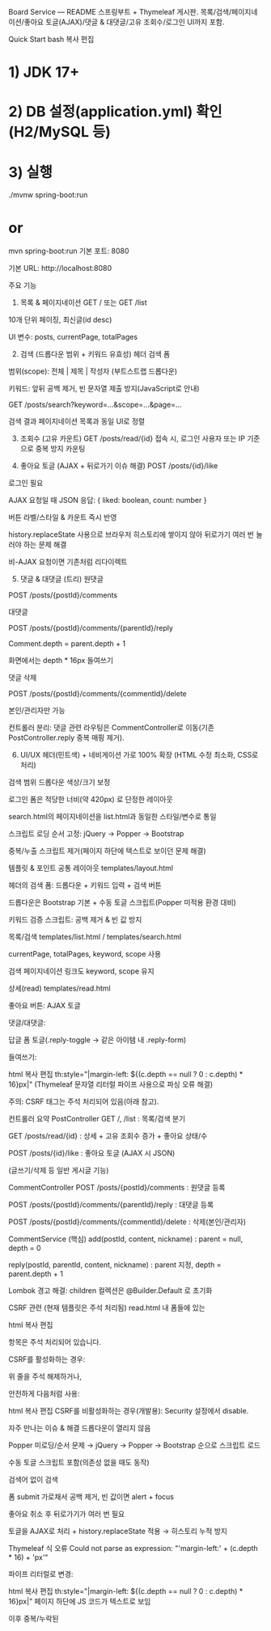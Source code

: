 Board Service — README
스프링부트 + Thymeleaf 게시판.
목록/검색/페이지네이션/좋아요 토글(AJAX)/댓글 & 대댓글/고유 조회수/로그인 UI까지 포함.

Quick Start
bash
복사
편집
# 1) JDK 17+
# 2) DB 설정(application.yml) 확인 (H2/MySQL 등)
# 3) 실행
./mvnw spring-boot:run
# or
mvn spring-boot:run
기본 포트: 8080

기본 URL: http://localhost:8080

주요 기능
1) 목록 & 페이지네이션
   GET / 또는 GET /list

10개 단위 페이징, 최신글(id desc)

UI 변수: posts, currentPage, totalPages

2) 검색 (드롭다운 범위 + 키워드 유효성)
   헤더 검색 폼

범위(scope): 전체 | 제목 | 작성자 (부트스트랩 드롭다운)

키워드: 앞뒤 공백 제거, 빈 문자열 제출 방지(JavaScript로 안내)

GET /posts/search?keyword=...&scope=...&page=...

검색 결과 페이지네이션 목록과 동일 UI로 정렬

3) 조회수 (고유 카운트)
   GET /posts/read/{id} 접속 시, 로그인 사용자 또는 IP 기준으로 중복 방지 카운팅

4) 좋아요 토글 (AJAX + 뒤로가기 이슈 해결)
   POST /posts/{id}/like

로그인 필요

AJAX 요청일 때 JSON 응답: { liked: boolean, count: number }

버튼 라벨/스타일 & 카운트 즉시 반영

history.replaceState 사용으로 브라우저 히스토리에 쌓이지 않아 뒤로가기 여러 번 눌러야 하는 문제 해결

비-AJAX 요청이면 기존처럼 리다이렉트

5) 댓글 & 대댓글 (트리)
   원댓글

POST /posts/{postId}/comments

대댓글

POST /posts/{postId}/comments/{parentId}/reply

Comment.depth = parent.depth + 1

화면에서는 depth * 16px 들여쓰기

댓글 삭제

POST /posts/{postId}/comments/{commentId}/delete

본인/관리자만 가능

컨트롤러 분리: 댓글 관련 라우팅은 CommentController로 이동(기존 PostController.reply 중복 매핑 제거).

6) UI/UX
   헤더(민트색) + 네비게이션 가로 100% 확장 (HTML 수정 최소화, CSS로 처리)

검색 범위 드롭다운 색상/크기 보정

로그인 폼은 적당한 너비(약 420px) 로 단정한 레이아웃

search.html의 페이지네이션을 list.html과 동일한 스타일/변수로 통일

스크립트 로딩 순서 고정: jQuery → Popper → Bootstrap

중복/누출 스크립트 제거(페이지 하단에 텍스트로 보이던 문제 해결)

템플릿 & 포인트
공통 레이아웃
templates/layout.html

헤더의 검색 폼: 드롭다운 + 키워드 입력 + 검색 버튼

드롭다운은 Bootstrap 기본 + 수동 토글 스크립트(Popper 미적용 환경 대비)

키워드 검증 스크립트: 공백 제거 & 빈 값 방지

목록/검색
templates/list.html / templates/search.html

currentPage, totalPages, keyword, scope 사용

검색 페이지네이션 링크도 keyword, scope 유지

상세(read)
templates/read.html

좋아요 버튼: AJAX 토글

댓글/대댓글:

답글 폼 토글(.reply-toggle → 같은 아이템 내 .reply-form)

들여쓰기:

html
복사
편집
th:style="|margin-left: ${(c.depth == null ? 0 : c.depth) * 16}px|"
(Thymeleaf 문자열 리터럴 파이프 사용으로 파싱 오류 해결)

주의: CSRF 태그는 주석 처리되어 있음(아래 참고).

컨트롤러 요약
PostController
GET /, /list : 목록/검색 분기

GET /posts/read/{id} : 상세 + 고유 조회수 증가 + 좋아요 상태/수

POST /posts/{id}/like : 좋아요 토글 (AJAX 시 JSON)

(글쓰기/삭제 등 일반 게시글 기능)

CommentController
POST /posts/{postId}/comments : 원댓글 등록

POST /posts/{postId}/comments/{parentId}/reply : 대댓글 등록

POST /posts/{postId}/comments/{commentId}/delete : 삭제(본인/관리자)

CommentService (핵심)
add(postId, content, nickname) : parent = null, depth = 0

reply(postId, parentId, content, nickname) : parent 지정, depth = parent.depth + 1

Lombok 경고 해결: children 컬렉션은 @Builder.Default 로 초기화

CSRF 관련 (현재 템플릿은 주석 처리됨)
read.html 내 폼들에 있는

html
복사
편집
<!-- <input type="hidden" th:name="${_csrf.parameterName}" th:value="${_csrf.token}" /> -->
항목은 주석 처리되어 있습니다.

CSRF를 활성화하는 경우:

위 줄을 주석 해제하거나,

안전하게 다음처럼 사용:

html
복사
편집
<input type="hidden" th:if="${_csrf != null}"
th:name="${_csrf?.parameterName}" th:value="${_csrf?.token}" />
CSRF를 비활성화하는 경우(개발용): Security 설정에서 disable.

자주 만나는 이슈 & 해결
드롭다운이 열리지 않음

Popper 미로딩/순서 문제 → jQuery → Popper → Bootstrap 순으로 스크립트 로드

수동 토글 스크립트 포함(의존성 없을 때도 동작)

검색어 없이 검색

폼 submit 가로채서 공백 제거, 빈 값이면 alert + focus

좋아요 취소 후 뒤로가기가 여러 번 필요

토글을 AJAX로 처리 + history.replaceState 적용 → 히스토리 누적 방지

Thymeleaf 식 오류
Could not parse as expression: "'margin-left:' + (c.depth * 16) + 'px'"

파이프 리터럴로 변경:

html
복사
편집
th:style="|margin-left: ${(c.depth == null ? 0 : c.depth) * 16}px|"
페이지 하단에 JS 코드가 텍스트로 보임

</html> 이후 중복/누락된 <script> 블록 제거

대댓글이 원댓글로 저장됨

reply(postId, parentId, ...)에서 반드시 parent 조회 후

java
복사
편집
.parent(parent)
.depth(parent.getDepth() + 1)
라우팅은 CommentController가 담당(중복 매핑 제거)

Tomcat "Invalid character found in method name [0x16...]"

HTTPS 패킷이 HTTP로 들어올 때 발생 → 로컬은 http로 접근하거나, 프록시/TLS 설정 일치시키기

스타일(CSS) 스니펫 (핵심만)
css
복사
편집
/* 헤더/네비 전체 너비 */
#header, #nav { width: 100%; }

/* 검색 드롭다운/인풋 그룹 높이/색상 보정 */
#header .input-group .btn,
#header .input-group .form-control {
height: 36px;
line-height: 36px;
}

.dropdown-menu {
min-width: 140px;
}

.reply-form.d-none { display: none !important; }
디렉터리(주요)
swift
복사
편집
src/
└─ main/
├─ java/com/example/Board_basic/
│   ├─ Controller/
│   │   ├─ PostController.java
│   │   └─ CommentController.java
│   ├─ Service/
│   │   ├─ PostService.java
│   │   └─ CommentService.java
│   ├─ Entity/
│   │   ├─ Post.java
│   │   └─ Comment.java   // children: @Builder.Default
│   └─ Repository/
└─ resources/
├─ templates/
│   ├─ layout.html
│   ├─ list.html
│   ├─ search.html
│   ├─ read.html
│   └─ write.html
└─ static/css/app.css

